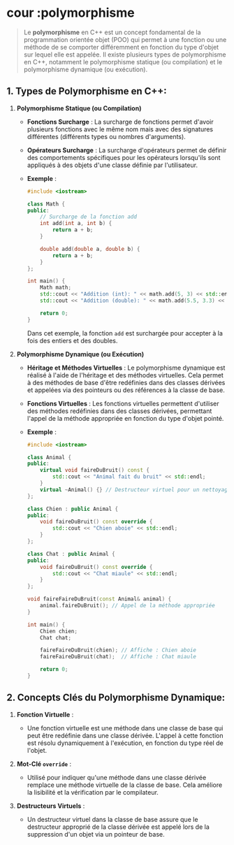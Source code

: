 # cour :**polymorphisme**

> Le **polymorphisme** en C++ est un concept fondamental de la programmation orientée objet (POO) qui permet à une fonction ou une méthode de se comporter différemment en fonction du type d'objet sur lequel elle est appelée. Il existe plusieurs types de polymorphisme en C++, notamment le polymorphisme statique (ou compilation) et le polymorphisme dynamique (ou exécution).

## 1. **Types de Polymorphisme en C++:**

1. **Polymorphisme Statique (ou Compilation)**

    - **Fonctions Surcharge** :
      La surcharge de fonctions permet d'avoir plusieurs fonctions avec le même nom mais avec des signatures différentes (différents types ou nombres d'arguments).
    - **Opérateurs Surcharge** :
      La surcharge d'opérateurs permet de définir des comportements spécifiques pour les opérateurs lorsqu'ils sont appliqués à des objets d'une classe définie par l'utilisateur.

    - **Exemple** :

        ```cpp
        #include <iostream>

        class Math {
        public:
            // Surcharge de la fonction add
            int add(int a, int b) {
                return a + b;
            }

            double add(double a, double b) {
                return a + b;
            }
        };

        int main() {
            Math math;
            std::cout << "Addition (int): " << math.add(5, 3) << std::endl;
            std::cout << "Addition (double): " << math.add(5.5, 3.3) << std::endl;

            return 0;
        }
        ```

        Dans cet exemple, la fonction `add` est surchargée pour accepter à la fois des entiers et des doubles.

2. **Polymorphisme Dynamique (ou Exécution)**

    - **Héritage et Méthodes Virtuelles** :
      Le polymorphisme dynamique est réalisé à l'aide de l'héritage et des méthodes virtuelles. Cela permet à des méthodes de base d'être redéfinies dans des classes dérivées et appelées via des pointeurs ou des références à la classe de base.

    - **Fonctions Virtuelles** :
      Les fonctions virtuelles permettent d'utiliser des méthodes redéfinies dans des classes dérivées, permettant l'appel de la méthode appropriée en fonction du type d'objet pointé.

    - **Exemple** :

        ```cpp
        #include <iostream>

        class Animal {
        public:
            virtual void faireDuBruit() const {
                std::cout << "Animal fait du bruit" << std::endl;
            }
            virtual ~Animal() {} // Destructeur virtuel pour un nettoyage correct
        };

        class Chien : public Animal {
        public:
            void faireDuBruit() const override {
                std::cout << "Chien aboie" << std::endl;
            }
        };

        class Chat : public Animal {
        public:
            void faireDuBruit() const override {
                std::cout << "Chat miaule" << std::endl;
            }
        };

        void faireFaireDuBruit(const Animal& animal) {
            animal.faireDuBruit(); // Appel de la méthode appropriée
        }

        int main() {
            Chien chien;
            Chat chat;

            faireFaireDuBruit(chien); // Affiche : Chien aboie
            faireFaireDuBruit(chat);  // Affiche : Chat miaule

            return 0;
        }
        ```

## 2. **Concepts Clés du Polymorphisme Dynamique:**

1. **Fonction Virtuelle** :

    - Une fonction virtuelle est une méthode dans une classe de base qui peut être redéfinie dans une classe dérivée. L'appel à cette fonction est résolu dynamiquement à l'exécution, en fonction du type réel de l'objet.

2. **Mot-Clé `override`** :

    - Utilisé pour indiquer qu'une méthode dans une classe dérivée remplace une méthode virtuelle de la classe de base. Cela améliore la lisibilité et la vérification par le compilateur.

3. **Destructeurs Virtuels** :

    - Un destructeur virtuel dans la classe de base assure que le destructeur approprié de la classe dérivée est appelé lors de la suppression d'un objet via un pointeur de base.

